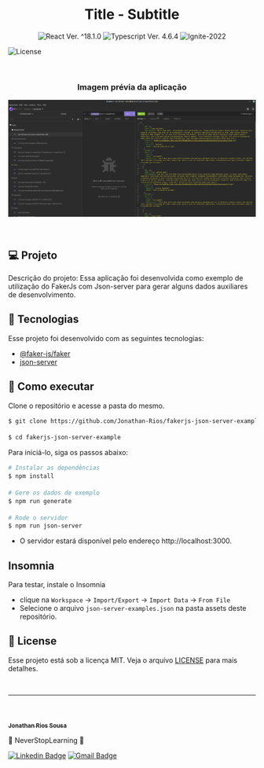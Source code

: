<h1 align="center">Title - Subtitle</h1>

<p align="center">
  <img 
    src="https://img.shields.io/badge/@faker-js/faker-%5E7.6.0-blue" 
    alt="React Ver. ^18.1.0"
  />
  <img 
    src="https://img.shields.io/badge/json-server-%5E0.17.1-blue"
    alt="Typescript Ver. 4.6.4" 
  />
  <img
    src="https://img.shields.io/badge/Ignite-2022-green" 
    alt="Ignite-2022"
  />

  <img 
    alt="License"
    src="https://img.shields.io/static/v1?label=license&message=MIT&color=E51C44&labelColor=0A1033"
  />
</p>

<br>

<h3 align="center">Imagem prévia da aplicação</h3>

![cover](.github/project-preview.png?style=flat)

<br>

## 💻 Projeto
Descrição do projeto:
Essa aplicação foi desenvolvida como exemplo de utilização do FakerJs com Json-server para gerar alguns dados auxiliares de desenvolvimento.

## 🧪 Tecnologias

Esse projeto foi desenvolvido com as seguintes tecnologias:



- [@faker-js/faker](https://fakerjs.dev/)
- [json-server](https://www.npmjs.com/package/json-server)


## 🚀 Como executar

Clone o repositório e acesse a pasta do mesmo.

```bash
$ git clone https://github.com/Jonathan-Rios/fakerjs-json-server-example.git

$ cd fakerjs-json-server-example
```

Para iniciá-lo, siga os passos abaixo:
```bash
# Instalar as dependências
$ npm install

# Gere os dados de exemplo
$ npm run generate

# Rode o servidor
$ npm run json-server
```
- O servidor estará disponível pelo endereço http://localhost:3000.

## Insomnia
Para testar, instale o Insomnia
* clique na `Workspace` → `Import/Export` → `Import Data` → `From File` 
* Selecione o arquivo `json-server-examples.json` na pasta assets deste repositório.

## 📝 License

Esse projeto está sob a licença MIT. Veja o arquivo [LICENSE](./LICENSE.md) para mais detalhes.

<br />


---
<br />

<a href="https://github.com/Jonathan-Rios">
 <img src="https://github.com/Jonathan-Rios.png" width="100px;" alt="" />
 <br />
 <sub><b>Jonathan Rios Sousa</b></sub></a>

💠 NeverStopLearning 💠

[![Linkedin Badge](https://img.shields.io/badge/-Jonathan-blue?style=flat-square&logo=Linkedin&logoColor=white&link=https://www.linkedin.com/in/jonathan-rios-sousa-19b3431b6/)](https://www.linkedin.com/in/jonathan-rios-sousa-19b3431b6/) 
[![Gmail Badge](https://img.shields.io/badge/-jonathan.riosousa@gmail.com-c14438?style=flat-square&logo=Gmail&logoColor=white&link=mailto:jonathan.riosousa@gmail.com)](mailto:jonathan.riosousa@gmail.com)